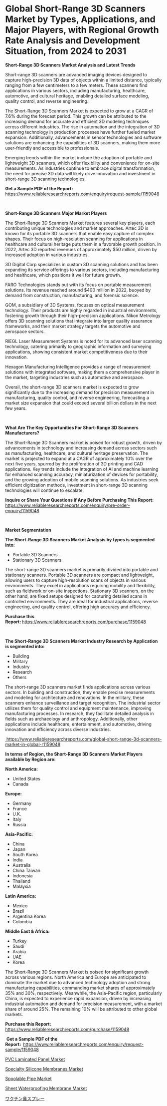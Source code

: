 <p><h1>Global Short-Range 3D Scanners Market by Types, Applications, and Major Players, with Regional Growth Rate Analysis and Development Situation, from 2024 to 2031</h1></p><p><strong>Short-Range 3D Scanners Market Analysis and Latest Trends</strong></p>
<p><p>Short-range 3D scanners are advanced imaging devices designed to capture high-precision 3D data of objects within a limited distance, typically ranging from a few centimeters to a few meters. These scanners find applications in various sectors, including manufacturing, healthcare, automotive, and cultural heritage, enabling detailed surface modeling, quality control, and reverse engineering.</p><p>The Short-Range 3D Scanners Market is expected to grow at a CAGR of 7.6% during the forecast period. This growth can be attributed to the increasing demand for accurate and efficient 3D modeling techniques across different industries. The rise in automation and the integration of 3D scanning technology in production processes have further fueled market expansion. Additionally, advancements in sensor technologies and software solutions are enhancing the capabilities of 3D scanners, making them more user-friendly and accessible to professionals.</p><p>Emerging trends within the market include the adoption of portable and lightweight 3D scanners, which offer flexibility and convenience for on-site measurements. As industries continue to embrace digital transformation, the need for precise 3D data will likely drive innovation and investment in short-range 3D scanning technologies.</p></p>
<p><strong>Get a Sample PDF of the Report:&nbsp;</strong> <a href="https://www.reliableresearchreports.com/enquiry/request-sample/1159048">https://www.reliableresearchreports.com/enquiry/request-sample/1159048</a></p>
<p>&nbsp;</p>
<p><strong>Short-Range 3D Scanners Major Market Players</strong></p>
<p><p>The Short-Range 3D Scanners Market features several key players, each contributing unique technologies and market approaches. Artec 3D is known for its portable 3D scanners that enable easy capture of complex shapes. Their focus on high-resolution scanning for applications in healthcare and cultural heritage puts them in a favorable growth position. In 2022, Artec 3D reported revenues of approximately $50 million, driven by increased adoption in various industries.</p><p>3D Digital Corp specializes in custom 3D scanning solutions and has been expanding its service offerings to various sectors, including manufacturing and healthcare, which positions it well for future growth. </p><p>FARO Technologies stands out with its focus on portable measurement solutions. Its revenue reached around $400 million in 2022, buoyed by demand from construction, manufacturing, and forensic science.</p><p>GOM, a subsidiary of 3D Systems, focuses on optical measurement technology. Their products are highly regarded in industrial environments, fostering growth through their high-precision applications. Nikon Metrology offers 3D scanning solutions that integrate into larger quality assurance frameworks, and their market strategy targets the automotive and aerospace sectors.</p><p>RIEGL Laser Measurement Systems is noted for its advanced laser scanning technology, catering primarily to geographic information and surveying applications, showing consistent market competitiveness due to their innovation.</p><p>Hexagon Manufacturing Intelligence provides a range of measurement solutions with integrated software, making them a comprehensive player in the market, targeting industries such as automotive and aerospace. </p><p>Overall, the short-range 3D scanners market is expected to grow significantly due to the increasing demand for precision measurement in manufacturing, quality control, and reverse engineering, forecasting a market size expansion that could exceed several billion dollars in the next few years.</p></p>
<p>&nbsp;</p>
<p><strong>What Are The Key Opportunities For Short-Range 3D Scanners Manufacturers?</strong></p>
<p><p>The Short-Range 3D Scanners market is poised for robust growth, driven by advancements in technology and increasing demand across sectors such as manufacturing, healthcare, and cultural heritage preservation. The market is projected to expand at a CAGR of approximately 10% over the next five years, spurred by the proliferation of 3D printing and CAD applications. Key trends include the integration of AI and machine learning for enhanced scanning accuracy, miniaturization of devices for portability, and the growing adoption of mobile scanning solutions. As industries seek efficient digitization methods, investment in short-range 3D scanning technologies will continue to escalate.</p></p>
<p><strong>Inquire or Share Your Questions If Any Before Purchasing This Report:</strong> <a href="https://www.reliableresearchreports.com/enquiry/pre-order-enquiry/1159048">https://www.reliableresearchreports.com/enquiry/pre-order-enquiry/1159048</a></p>
<p>&nbsp;</p>
<p><strong>Market Segmentation</strong></p>
<p><strong>The Short-Range 3D Scanners Market Analysis by types is segmented into:</strong></p>
<p><ul><li>Portable 3D Scanners</li><li>Stationary 3D Scanners</li></ul></p>
<p><p>The short-range 3D scanners market is primarily divided into portable and stationary scanners. Portable 3D scanners are compact and lightweight, allowing users to capture high-resolution scans of objects in various environments. They excel in applications requiring mobility and flexibility, such as fieldwork or on-site inspections. Stationary 3D scanners, on the other hand, are fixed setups designed for capturing detailed scans in controlled environments. They are ideal for industrial applications, reverse engineering, and quality control, offering high accuracy and efficiency.</p></p>
<p><strong>Purchase this Report:&nbsp;</strong><a href="https://www.reliableresearchreports.com/purchase/1159048">https://www.reliableresearchreports.com/purchase/1159048</a></p>
<p>&nbsp;</p>
<p><strong>The Short-Range 3D Scanners Market Industry Research by Application is segmented into:</strong></p>
<p><ul><li>Building</li><li>Military</li><li>Industry</li><li>Research</li><li>Others</li></ul></p>
<p><p>The short-range 3D scanners market finds applications across various sectors. In building and construction, they enable precise measurements and modeling for architecture and renovations. In the military, these scanners enhance surveillance and target recognition. The industrial sector utilizes them for quality control and equipment maintenance, improving manufacturing processes. In research, they facilitate detailed analysis in fields such as archaeology and anthropology. Additionally, other applications include healthcare, entertainment, and automotive, driving innovation and efficiency across diverse industries.</p></p>
<p><a href="https://www.reliableresearchreports.com/global-short-range-3d-scanners-market-in-global-r1159048">&nbsp;https://www.reliableresearchreports.com/global-short-range-3d-scanners-market-in-global-r1159048</a></p>
<p><strong>In terms of Region, the Short-Range 3D Scanners Market Players available by Region are:</strong></p>
<p>
    <p> <strong> North America: </strong>
        <ul>
            <li>United States</li>
            <li>Canada</li>
        </ul>
        </p> 
    <p> <strong> Europe: </strong>
        <ul>
            <li>Germany</li>
            <li>France</li>
            <li>U.K.</li>
            <li>Italy</li>
            <li>Russia</li>
        </ul>
        </p> 
    <p> <strong> Asia-Pacific: </strong>
        <ul>
            <li>China</li>
            <li>Japan</li>
            <li>South Korea</li>
            <li>India</li>
            <li>Australia</li>
            <li>China Taiwan</li>
            <li>Indonesia</li>
            <li>Thailand</li>
            <li>Malaysia</li>
        </ul>
        </p> 
    <p> <strong> Latin America: </strong>
        <ul>
            <li>Mexico</li>
            <li>Brazil</li>
            <li>Argentina Korea</li>
            <li>Colombia</li>
        </ul>
        </p> 
    <p> <strong> Middle East & Africa: </strong>
        <ul>
            <li>Turkey</li>
            <li>Saudi</li>
            <li>Arabia</li>
            <li>UAE</li>
            <li>Korea</li>
        </ul>
    </p>
    </p>
<p><p>The Short-Range 3D Scanners Market is poised for significant growth across various regions. North America and Europe are anticipated to dominate the market due to advanced technology adoption and strong manufacturing capabilities, commanding market shares of approximately 35% and 30%, respectively. Meanwhile, the Asia-Pacific region, particularly China, is expected to experience rapid expansion, driven by increasing industrial automation and demand for precision measurement, with a market share of around 25%. The remaining 10% will be attributed to other global markets.</p></p>
<p><strong>Purchase this Report: </strong><a href="https://www.reliableresearchreports.com/purchase/1159048">https://www.reliableresearchreports.com/purchase/1159048</a></p>
<p>&nbsp;<strong>Get a Sample PDF of the Report:&nbsp;&nbsp;</strong><a href="https://www.reliableresearchreports.com/enquiry/request-sample/1159048">https://www.reliableresearchreports.com/enquiry/request-sample/1159048</a></p>
<p><strong></strong></p>
<p><p><a href="https://issuu.com/reportprime-2/docs/pvc-laminated-panel-market-size-203_84013b7900ae76">PVC Laminated Panel Market</a></p><p><a href="https://github.com/AlisaRowe24/Market-Research-Report-List-1/blob/main/specialty-silicone-membranes-market.md">Specialty Silicone Membranes Market</a></p><p><a href="https://issuu.com/reportprime-2/docs/spoolable-pipe-market-size-2030.ppt_f49c4e6dfd2f17">Spoolable Pipe Market</a></p><p><a href="https://www.linkedin.com/pulse/market-forecasting-change-global-sheet-waterproofing-membrane-fy4vf?trackingId=GyAyLRrdTFef2IjhizYPGA%3D%3D">Sheet Waterproofing Membrane Market</a></p><p><a href="https://medium.com/@dfs4ff/vaccine-nasal-spray-market-%E3%81%AF-%E3%82%B3%E3%82%B9%E3%83%88%E7%AE%A1%E7%90%86%E3%81%A8%E5%8A%B9%E7%8E%87%E5%90%91%E4%B8%8A%E3%82%92%E5%84%AA%E5%85%88%E3%81%97%E3%81%BE%E3%81%99-%E3%81%95%E3%82%89%E3%81%AB-%E5%A0%B1%E5%91%8A%E6%9B%B8%E3%81%AF%E5%B8%82%E5%A0%B4%E3%81%AE%E9%9C%80%E8%A6%81%E9%9D%A2%E3%81%A8%E4%BE%9B%E7%B5%A6%E9%9D%A2%E3%81%AE%E4%B8%A1%E6%96%B9%E3%82%92%E3%82%AB%E3%83%90%E3%83%BC%E3%81%97%E3%81%A6%E3%81%84%E3%81%BE%E3%81%99-vaccine-nasal-spray-1704d10d9905">ワクチン鼻スプレー</a></p></p>